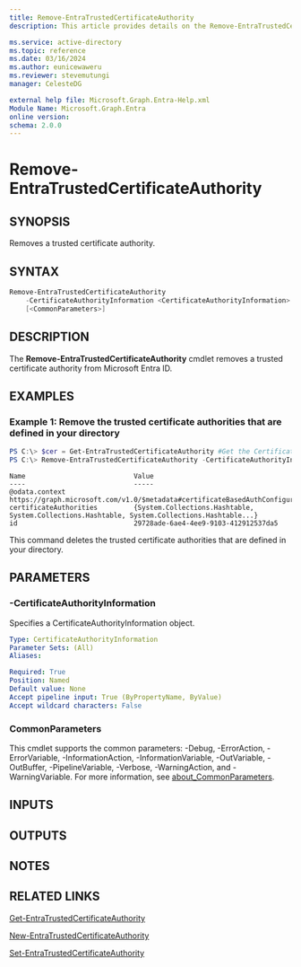 ```yaml
---
title: Remove-EntraTrustedCertificateAuthority
description: This article provides details on the Remove-EntraTrustedCertificateAuthority command.

ms.service: active-directory
ms.topic: reference
ms.date: 03/16/2024
ms.author: eunicewaweru
ms.reviewer: stevemutungi
manager: CelesteDG

external help file: Microsoft.Graph.Entra-Help.xml
Module Name: Microsoft.Graph.Entra
online version:
schema: 2.0.0
---
```


# Remove-EntraTrustedCertificateAuthority

## SYNOPSIS
Removes a trusted certificate authority.

## SYNTAX

```powershell
Remove-EntraTrustedCertificateAuthority 
	-CertificateAuthorityInformation <CertificateAuthorityInformation>
	[<CommonParameters>]
```

## DESCRIPTION
The **Remove-EntraTrustedCertificateAuthority** cmdlet removes a trusted certificate authority from Microsoft Entra ID.

## EXAMPLES

### Example 1: Remove the trusted certificate authorities that are defined in your directory
```powershell
PS C:\> $cer = Get-EntraTrustedCertificateAuthority #Get the CertificateAuthorityInformation object
PS C:\> Remove-EntraTrustedCertificateAuthority -CertificateAuthorityInformation $cer[0]
```

```output
Name                           Value
----                           -----
@odata.context                 https://graph.microsoft.com/v1.0/$metadata#certificateBasedAuthConfiguration/$entity
certificateAuthorities         {System.Collections.Hashtable, System.Collections.Hashtable, System.Collections.Hashtable...}
id                             29728ade-6ae4-4ee9-9103-412912537da5
```

This command deletes the trusted certificate authorities that are defined in your directory.

## PARAMETERS

### -CertificateAuthorityInformation
Specifies a CertificateAuthorityInformation object.

```yaml
Type: CertificateAuthorityInformation
Parameter Sets: (All)
Aliases:

Required: True
Position: Named
Default value: None
Accept pipeline input: True (ByPropertyName, ByValue)
Accept wildcard characters: False
```

### CommonParameters
This cmdlet supports the common parameters: -Debug, -ErrorAction, -ErrorVariable, -InformationAction, -InformationVariable, -OutVariable, -OutBuffer, -PipelineVariable, -Verbose, -WarningAction, and -WarningVariable. For more information, see [about_CommonParameters](https://go.microsoft.com/fwlink/?LinkID=113216).

## INPUTS

## OUTPUTS

## NOTES

## RELATED LINKS

[Get-EntraTrustedCertificateAuthority](Get-EntraTrustedCertificateAuthority.md)

[New-EntraTrustedCertificateAuthority](New-EntraTrustedCertificateAuthority.md)

[Set-EntraTrustedCertificateAuthority](Set-EntraTrustedCertificateAuthority.md)

